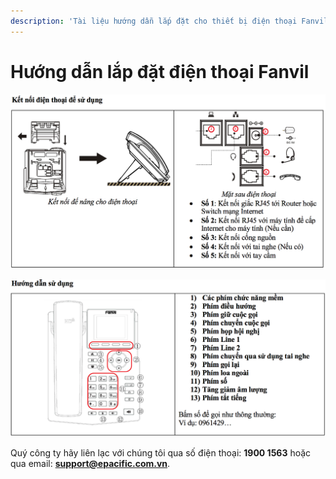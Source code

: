 ```yaml
---
description: 'Tài liệu hướng dẫn lắp đặt cho thiết bị điện thoại Fanvil X1, X3S, . . .'
---
```


# Hướng dẫn lắp đặt điện thoại Fanvil

![](.gitbook/assets/screen-shot-2018-08-15-at-14.24.55.png)

![](.gitbook/assets/screen-shot-2018-08-15-at-14.25.09.png)



Quý công ty hãy liên lạc với chúng tôi qua số điện thoại: **1900 1563** hoặc qua email: **support@epacific.com.vn**.

